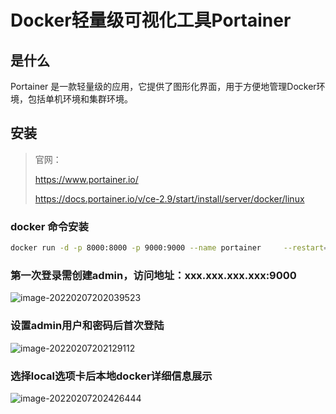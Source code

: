 # Docker轻量级可视化工具Portainer

## 是什么

Portainer 是一款轻量级的应用，它提供了图形化界面，用于方便地管理Docker环境，包括单机环境和集群环境。

## 安装

> 官网：
>
> https://www.portainer.io/
>
> https://docs.portainer.io/v/ce-2.9/start/install/server/docker/linux

### docker 命令安装

```sh
docker run -d -p 8000:8000 -p 9000:9000 --name portainer     --restart=always     -v /var/run/docker.sock:/var/run/docker.sock     -v portainer_data:/data     portainer/portainer
```

### 第一次登录需创建admin，访问地址：xxx.xxx.xxx.xxx:9000

![image-20220207202039523](https://cdn.jsdelivr.net/gh/fhwlnetwork/blos_imgs/img/202202072020601.png)

### 设置admin用户和密码后首次登陆

![image-20220207202129112](https://cdn.jsdelivr.net/gh/fhwlnetwork/blos_imgs/img/202202072021206.png)

### 选择local选项卡后本地docker详细信息展示

![image-20220207202426444](https://cdn.jsdelivr.net/gh/fhwlnetwork/blos_imgs/img/202202072024779.png)

